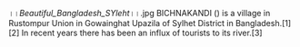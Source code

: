 ।।_Beautiful_Bangladesh_SYleht_।।.jpg BICHNAKANDI () is a village in Rustompur Union in Gowainghat Upazila of Sylhet District in Bangladesh.[1][2] In recent years there has been an influx of tourists to its river.[3]
